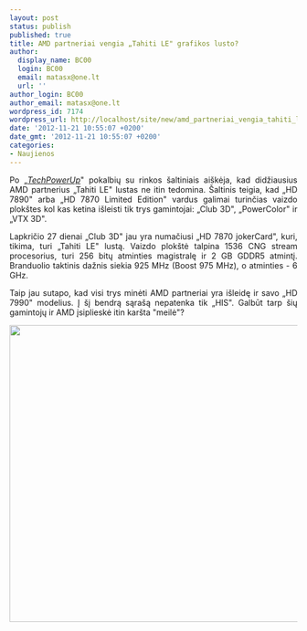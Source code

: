 ```yaml
---
layout: post
status: publish
published: true
title: AMD partneriai vengia „Tahiti LE" grafikos lusto?
author:
  display_name: BC00
  login: BC00
  email: matasx@one.lt
  url: ''
author_login: BC00
author_email: matasx@one.lt
wordpress_id: 7174
wordpress_url: http://localhost/site/new/amd_partneriai_vengia_tahiti_le_grafikos_lusto/
date: '2012-11-21 10:55:07 +0200'
date_gmt: '2012-11-21 10:55:07 +0200'
categories:
- Naujienos
---
```

<p style="text-align: justify;">
	Po &bdquo;<a href="http://www.techpowerup.com/175875/Leading-AMD-AIB-Partners-Avoiding-quot-Tahiti-LE-quot-.html"><em>TechPowerUp</em></a>&quot; pokalbių su rinkos &scaron;altiniais ai&scaron;kėja, kad didžiausius AMD partnerius &bdquo;Tahiti LE&quot; lustas ne itin tedomina. &Scaron;altinis teigia, kad &bdquo;HD 7890&quot; arba &bdquo;HD 7870 Limited Edition&quot; vardus galimai turinčias vaizdo plok&scaron;tes kol kas ketina i&scaron;leisti tik trys gamintojai: &bdquo;Club 3D&quot;, &bdquo;PowerColor&quot; ir &bdquo;VTX 3D&quot;.</p>
<p style="text-align: justify;">
	Lapkričio 27 dienai &bdquo;Club 3D&quot; jau yra numačiusi &bdquo;HD 7870 jokerCard&quot;, kuri, tikima, turi &bdquo;Tahiti LE&quot; lustą. Vaizdo plok&scaron;tė talpina 1536 CNG stream procesorius, turi 256 bitų atminties magistralę ir 2 GB GDDR5 atmintį. Branduolio taktinis dažnis siekia 925 MHz (Boost 975 MHz), o atminties - 6 GHz.</p>
<p style="text-align: justify;">
	Taip jau sutapo, kad visi trys minėti AMD partneriai yra i&scaron;leidę ir savo &bdquo;HD 7990&quot; modelius. Į &scaron;į bendrą sąra&scaron;ą nepatenka tik &bdquo;HIS&quot;. Galbūt tarp &scaron;ių gamintojų ir AMD įsiplieskė itin kar&scaron;ta &quot;meilė&quot;?</p>
<p>
	<img alt="" src="http://technews.lt/userfiles/7870jokercard.jpg" style="width: 520px; height: 520px;" /></p>
